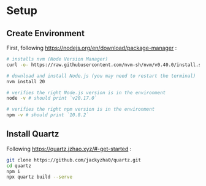 # Setup
## Create Environment
First, following https://nodejs.org/en/download/package-manager :
```bash
# installs nvm (Node Version Manager)
curl -o- https://raw.githubusercontent.com/nvm-sh/nvm/v0.40.0/install.sh | bash

# download and install Node.js (you may need to restart the terminal)
nvm install 20

# verifies the right Node.js version is in the environment
node -v # should print `v20.17.0`

# verifies the right npm version is in the environment
npm -v # should print `10.8.2`
```

## Install Quartz
Following https://quartz.jzhao.xyz/#-get-started :
```bash
git clone https://github.com/jackyzha0/quartz.git
cd quartz
npm i
npx quartz build --serve
```
#
